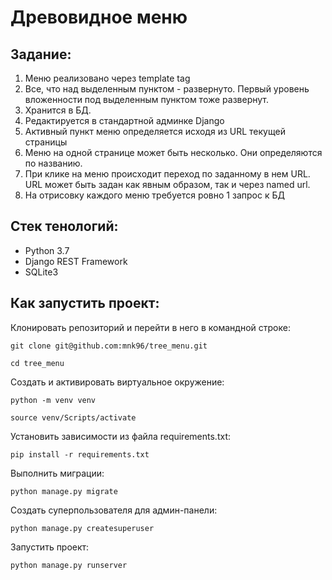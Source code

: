 # Древовидное меню

## Задание:
1) Меню реализовано через template tag
2) Все, что над выделенным пунктом - развернуто. Первый уровень вложенности под выделенным пунктом тоже развернут.
3) Хранится в БД.
4) Редактируется в стандартной админке Django
5) Активный пункт меню определяется исходя из URL текущей страницы
6) Меню на одной странице может быть несколько. Они определяются по названию.
7) При клике на меню происходит переход по заданному в нем URL. URL может быть задан как явным образом, так и через named url.
8) На отрисовку каждого меню требуется ровно 1 запрос к БД

## Стек тенологий:
- Python 3.7
- Django REST Framework
- SQLite3

## Как запустить проект:

Клонировать репозиторий и перейти в него в командной строке:

```
git clone git@github.com:mnk96/tree_menu.git
```

```
cd tree_menu
```

Cоздать и активировать виртуальное окружение:

```
python -m venv venv
```
```
source venv/Scripts/activate
```

Установить зависимости из файла requirements.txt:

```
pip install -r requirements.txt
```

Выполнить миграции:

```
python manage.py migrate
```
Создать суперпользователя для админ-панели:

```
python manage.py createsuperuser
```

Запустить проект:

```
python manage.py runserver
```

